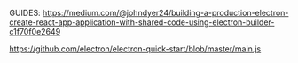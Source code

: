 GUIDES:
https://medium.com/@johndyer24/building-a-production-electron-create-react-app-application-with-shared-code-using-electron-builder-c1f70f0e2649

https://github.com/electron/electron-quick-start/blob/master/main.js
